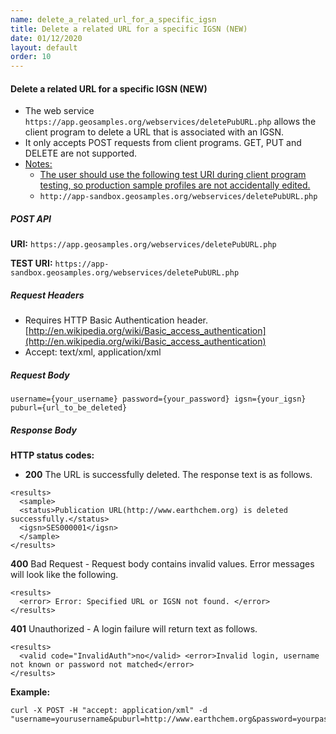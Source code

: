 ```yaml
---
name: delete_a_related_url_for_a_specific_igsn
title: Delete a related URL for a specific IGSN (NEW)
date: 01/12/2020
layout: default
order: 10
---
```


#### Delete a related URL for a specific IGSN (NEW)
- The web service ```https://app.geosamples.org/webservices/deletePubURL.php``` allows the client program to delete a URL that is associated with an IGSN.
- It only accepts POST requests from client programs. GET, PUT and DELETE are not supported.
- <ins>Notes:</ins>
  - <ins>The user should use the following test URI during client program testing, so production sample profiles are not accidentally edited.</ins>
  - ```http://app-sandbox.geosamples.org/webservices/deletePubURL.php```

##### POST API
**URI:** ```https://app.geosamples.org/webservices/deletePubURL.php```

**TEST URI:** ```https://app-sandbox.geosamples.org/webservices/deletePubURL.php```
##### Request Headers
- Requires HTTP Basic Authentication header. [http://en.wikipedia.org/wiki/Basic_access_authentication](http://en.wikipedia.org/wiki/Basic_access_authentication)
- Accept: text/xml, application/xml
##### Request Body

```
username={your_username} password={your_password} igsn={your_igsn} puburl={url_to_be_deleted}
```

##### Response Body
**HTTP status codes:**
- **200** The URL is successfully deleted. The response text is as follows.

```
<results> 
  <sample> 
  <status>Publication URL(http://www.earthchem.org) is deleted successfully.</status>
  <igsn>SES000001</igsn> 
  </sample> 
</results>
```

**400** Bad Request - Request body contains invalid values. Error messages will look like the following.

```
<results> 
  <error> Error: Specified URL or IGSN not found. </error> 
</results>
```

**401** Unauthorized - A login failure will return text as follows.

```
<results> 
  <valid code="InvalidAuth">no</valid> <error>Invalid login, username not known or password not matched</error> 
</results>
```

**Example:**

```
curl -X POST -H "accept: application/xml" -d "username=yourusername&puburl=http://www.earthchem.org&password=yourpassword&igsn=SES000001";
```
